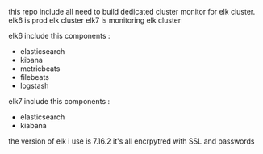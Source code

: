 this repo include all need to build dedicated cluster monitor for elk cluster.
elk6 is prod elk cluster
elk7 is monitoring elk cluster

elk6 include this components : 
- elasticsearch
- kibana
- metricbeats
- filebeats
- logstash

elk7 include this components : 
- elasticsearch
- kiabana


the version of elk i use is 7.16.2
it's all encrpytred with SSL and passwords
